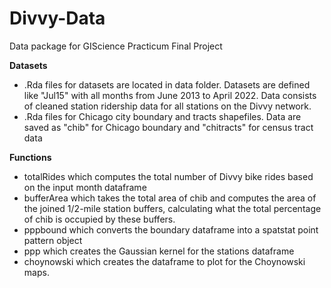 # Divvy-Data
Data package for GIScience Practicum Final Project

**Datasets**
* .Rda files for datasets are located in data folder. Datasets are defined like "Jul15" with all months from June 2013 to April 2022. Data consists of cleaned station ridership data for all stations on the Divvy network.
* .Rda files for Chicago city boundary and tracts shapefiles. Data are saved as "chib" for Chicago boundary and "chitracts" for census tract data

**Functions**
* totalRides which computes the total number of Divvy bike rides based on the input month dataframe
* bufferArea which takes the total area of chib and computes the area of the joined 1/2-mile station buffers, calculating what the total percentage of chib is occupied by these buffers.
* pppbound which converts the boundary dataframe into a spatstat point pattern object
* ppp which creates the Gaussian kernel for the stations dataframe
* choynowski which creates the dataframe to plot for the Choynowski maps.
